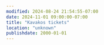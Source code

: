 ```yaml
---
modified: 2024-08-24 21:54:55-07:00
date: 2024-11-01 09:00:00-07:00
title: "Kavakos tickets"
location: "unknown"
publishdate: 2000-01-01
---
```




